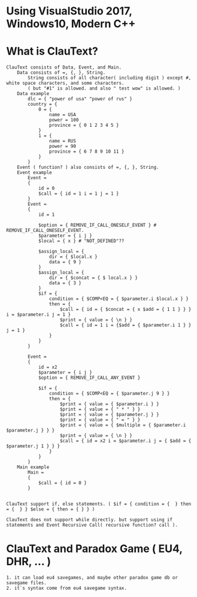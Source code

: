 # Using VisualStudio 2017, Windows10, Modern C++

# What is ClauText? 
	ClauText consists of Data, Event, and Main.
		Data consists of =, {, }, String.
			String consists of all character( including digit ) except #, white space characters, and some characters. 
			( but "#1" is allowed. and also " test wow" is allowed. )
		Data example
			dlc = { "power of usa" "power of rus" }
			country = {
				0 = { 
					name = USA 
					power = 100 
					province = { 0 1 2 3 4 5 }
				} 
				1 = { 
					name = RUS 
					power = 90 
					province = { 6 7 8 9 10 11 }
				}
			}
		Event ( function? ) also consists of =, {, }, String.
		Event example
			Event =
			{
				id = 0
				$call = { id = 1 i = 1 j = 1 }
			}
			Event =
			{
				id = 1

				$option = { REMOVE_IF_CALL_ONESELF_EVENT } # REMOVE_IF_CALL_ONESELF_EVENT.
				$parameter = { i j }
				$local = { x } # "NOT_DEFINED"??

				$assign_local = {
					dir = { $local.x }
					data = { 9 }
				}
				$assign_local = {
					dir = { $concat = { $ local.x } } 
					data = { 3 }
				}
				$if = {
					condition = { $COMP<EQ = { $parameter.i $local.x } }
					then = {
						$call = { id = { $concat = { x $add = { 1 1 } } } i = $parameter.i j = 1 }
						$print = { value = { \n } }
						$call = { id = 1 i = {$add = { $parameter.i 1 } } j = 1 }
					}
				}
			}

			Event =
			{
				id = x2
				$parameter = { i j }
				$option = { REMOVE_IF_CALL_ANY_EVENT }

				$if = {
					condition = { $COMP<EQ = { $parameter.j 9 } }
					then = {
						$print = { value = { $parameter.i } }
						$print = { value = { " * " } }
						$print = { value = { $parameter.j } }
						$print = { value = { " = " } }
						$print = { value = { $multiple = { $parameter.i $parameter.j } } }
						$print = { value = { \n } }
						$call = { id = x2 i = $parameter.i j = { $add = { $parameter.j 1 } } }
					}
				}
			}
		Main example
			Main =
			{
			    $call = { id = 0 }
			}

			
	ClauText support if, else statements. ( $if = { condition = {  } then = {  } } $else = { then = { } } )
	
	ClauText does not support while directly. but support using if statements and Event Recursive Call( recursive function? call ).

# ClauText and Paradox Game ( EU4, DHR, ... )
	1. it can load eu4 savegames, and maybe other paradox game db or savegame files.
	2. it`s syntax come from eu4 savegame syntax.


